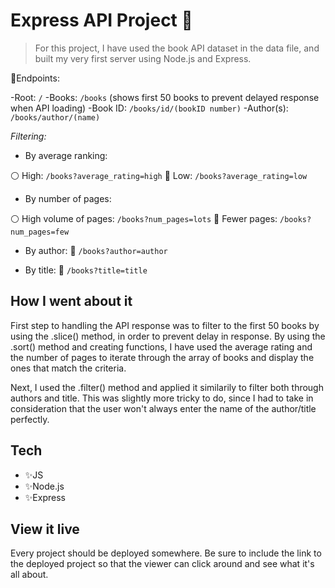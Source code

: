 # Express API Project 🚆

>For this project, I have used the book API dataset in the data file, and built my very first server using Node.js and Express.

🌈Endpoints:

-Root: `/`
-Books: `/books` (shows first 50 books to prevent delayed response when API loading)
-Book ID: `/books/id/(bookID number)`
-Author(s): `/books/author/(name)`

*Filtering:*

* By average ranking:

⚪️ High: `/books?average_rating=high`
🔵 Low: `/books?average_rating=low`

* By number of pages:

⚪️ High volume of pages: `/books?num_pages=lots`
🔵 Fewer pages: `/books?num_pages=few`

* By author:
🧩 `/books?author=author`

* By title:
🧩 `/books?title=title`
## How I went about it

First step to handling the API response was to filter to the first 50 books by using the .slice() method, in order to prevent delay in response. By using the .sort() method and creating functions, I have used the average rating and the number of pages to iterate through the array of books and display the ones that match the criteria. 

Next, I used the .filter() method and applied it similarily to filter both through authors and title. This was slightly more tricky to do, since I had to take in consideration that the user won't always enter the name of the author/title perfectly. 

## Tech

* ✨JS
* ✨Node.js
* ✨Express
## View it live

Every project should be deployed somewhere. Be sure to include the link to the deployed project so that the viewer can click around and see what it's all about.
